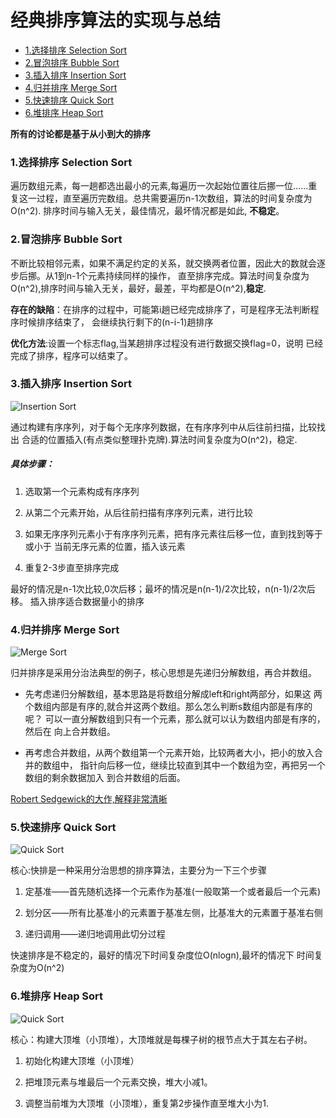 # 经典排序算法的实现与总结
* [1.选择排序 Selection Sort](#1选择排序-selection-sort)
* [2.冒泡排序 Bubble Sort](#2冒泡排序-bubble-sort)
* [3.插入排序 Insertion Sort](#3插入排序-insertion-sort)
* [4.归并排序 Merge Sort](#4归并排序-merge-sort)
* [5.快速排序 Quick Sort](#5快速排序-quick-sort)
* [6.堆排序 Heap Sort](#6堆排序-heap-sort)



**所有的讨论都是基于从小到大的排序**

### 1.选择排序 Selection Sort

遍历数组元素，每一趟都选出最小的元素,每遍历一次起始位置往后挪一位……重复这一过程，直至遍历完数组。总共需要遍历n-1次数组，算法的时间复杂度为O(n^2).
排序时间与输入无关，最佳情况，最坏情况都是如此, **不稳定**。

### 2.冒泡排序 Bubble Sort

不断比较相邻元素，如果不满足约定的关系，就交换两者位置，因此大的数就会逐步后挪。从1到n-1个元素持续同样的操作，
直至排序完成。算法时间复杂度为O(n^2),排序时间与输入无关，最好，最差，平均都是O(n^2),**稳定**.

**存在的缺陷**：在排序的过程中，可能第i趟已经完成排序了，可是程序无法判断程序时候排序结束了，
会继续执行剩下的(n-i-1)趟排序

**优化方法**:设置一个标志flag,当某趟排序过程没有进行数据交换flag=0，说明
已经完成了排序，程序可以结束了。


### 3.插入排序 Insertion Sort

![Insertion Sort](https://github.com/JHWen/SortingAlogrithm/blob/master/images/Insertion-sort-example-300px.gif)

通过构建有序序列，对于每个无序序列数据，在有序序列中从后往前扫描，比较找出
合适的位置插入(有点类似整理扑克牌).算法时间复杂度为O(n^2)，稳定.

##### 具体步骤：
1. 选取第一个元素构成有序序列
2. 从第二个元素开始，从后往前扫描有序序列元素，进行比较
3. 如果无序序列元素小于有序序列元素，把有序元素往后移一位，直到找到等于或小于
当前无序元素的位置，插入该元素

4. 重复2-3步直至排序完成

最好的情况是n-1次比较,0次后移；最坏的情况是n(n-1)/2次比较，n(n-1)/2次后移。
插入排序适合数据量小的排序

### 4.归并排序 Merge Sort
![Merge Sort](https://github.com/JHWen/SortingAlogrithm/blob/master/images/Merge-sort-example-300px.gif)

归并排序是采用分治法典型的例子，核心思想是先递归分解数组，再合并数组。

- 先考虑递归分解数组，基本思路是将数组分解成left和right两部分，如果这
两个数组内部是有序的,就合并这两个数组。那么怎么判断s数组内部是有序的呢？
可以一直分解数组到只有一个元素，那么就可以认为数组内部是有序的，然后在
向上合并数组。

- 再考虑合并数组，从两个数组第一个元素开始，比较两者大小，把小的放入合并的数组中，
指针向后移一位，继续比较直到其中一个数组为空，再把另一个数组的剩余数据加入
到合并数组的后面。

[ Robert Sedgewick的大作,解释非常清晰](http://algs4.cs.princeton.edu/22mergesort/)

### 5.快速排序 Quick Sort
![Quick Sort](https://github.com/JHWen/SortingAlogrithm/blob/master/images/Quicksort-example.gif)

核心:快排是一种采用分治思想的排序算法，主要分为一下三个步骤

1. 定基准——首先随机选择一个元素作为基准(一般取第一个或者最后一个元素)

2. 划分区——所有比基准小的元素置于基准左侧，比基准大的元素置于基准右侧

3. 递归调用——递归地调用此切分过程

快速排序是不稳定的，最好的情况下时间复杂度位O(nlogn),最坏的情况下
时间复杂度为O(n^2)


### 6.堆排序 Heap Sort

![Quick Sort](https://github.com/JHWen/SortingAlogrithm/blob/master/images/Heapsort-example.gif)

核心：构建大顶堆（小顶堆），大顶堆就是每棵子树的根节点大于其左右子树。
1. 初始化构建大顶堆（小顶堆）

2. 把堆顶元素与堆最后一个元素交换，堆大小减1。

3. 调整当前堆为大顶堆（小顶堆），重复第2步操作直至堆大小为1.

